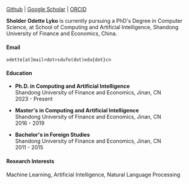 [Github](https://github.com/sholderlyko) | [Google Scholar](https://scholar.google.com/citations?user=XRYhehIAAAAJ&hl=en) | [ORCID](https://orcid.org/0009-0005-4488-2417)

**Sholder Odette Lyko** is currently pursuing a PhD's Degree in Computer Science, at School of Computing and Artificial Intelligence, Shandong University of Finance and Economics, China.

#### Email
`odette[at]mail<dot>sdufe(dot)edu{dot}cn`

#### Education

- **Ph.D. in Computing and Artificial Intelligence**  
  Shandong University of Finance and Economics, Jinan, CN  
  2023 - Present

- **Master's in Computing and Artificial Intelligence**  
  Shandong University of Finance and Economics, Jinan, CN  
  2016 - 2019

- **Bachelor's in Foreign Studies**  
  Shandong University of Finance and Economics, Jinan, CN  
  2011 - 2015

#### Research Interests
Machine Learning, Artificial Intelligence, Natural Language Processing


